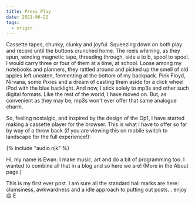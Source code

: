 ```yaml
---
title: Press Play
date: 2021-06-22
tags:
  - origin 
--- 
```

  
  
Cassette tapes, chunky, clunky and joyful. Squeezing down on both play and
record until the buttons crunched home. The reels whirring, as they spun,
winding magnetic tape, threading through, side a to b, spool to spool. I would
carry three or four of them at a time, at school. Loose among my notebooks and
planners, they rattled around and picked up the smell of old apples left
uneaten, fermenting at the bottom of my backpack. Pink Floyd, Nirvana, some
Pixies and a dream of casting them aside for a click wheel iPod with the blue
backlight. And now, I stick solely to mp3s and other such digital formats. Like
the rest of the world, I have moved on. But, as convenient as they may be, mp3s
won't ever offer that same analogue charm.

So, feeling nostalgic, and inspired by the design of the Op1, I have started making a
cassette player for the browser. This is what I have to offer so far by way of a
throw back (if you are viewing this on mobile switch to landscape for the full experience!):

<audio id="song"><source src="{{ '/posts/assets/music/plinkReverse.mp3' | url }}"/></audio>
<audio id="songB"><source src="{{ '/posts/assets/music/combingExperimentOP1.mp3' | url }}"/></audio>
{% include "audio.njk" %}

Hi, my name is Ewan. I make music, art and do a bit of programming too. I wanted
to combine all that in a blog and so here we are! (More in the About page.)

This is my first ever post. I am sure all the standard hall marks are here:
clumsiness, awkwardness and a idle approach to putting out posts...
enjoy :smile: E


